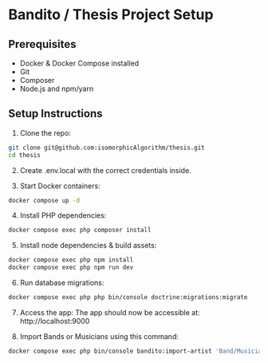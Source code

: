 # Bandito / Thesis Project Setup

## Prerequisites

- Docker & Docker Compose installed
- Git
- Composer
- Node.js and npm/yarn

## Setup Instructions

1. Clone the repo:
```bash
git clone git@github.com:isomorphicAlgorithm/thesis.git
cd thesis
```

2. Create .env.local with the correct credentials inside.

3. Start Docker containers:
```bash
docker compose up -d
```

4. Install PHP dependencies:
```bash
docker compose exec php composer install
```

5. Install node dependencies & build assets:
```bash
docker compose exec php npm install
docker compose exec php npm run dev
```

6. Run database migrations:
```bash
docker compose exec php php bin/console doctrine:migrations:migrate
```

7. Access the app:
The app should now be accessible at: http://localhost:9000

8. Import Bands or Musicians using this command:
```bash
docker compose exec php bin/console bandito:import-artist 'Band/Musician Name'
```